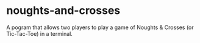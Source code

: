 # noughts-and-crosses
A pogram that allows two players to play a game of Noughts &amp; Crosses (or Tic-Tac-Toe) in a terminal.
